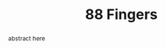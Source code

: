 --- 
  title: "88 Fingers" 
  abstract: "abstract here" 
  address: "London" 
  author: "" 
  booktitle: "Proceedings of the International Web Audio Conference" 
  editor: "" 
  month: "Proceedings of the International Web Audio Conference"
  pages: "4--5" 
  publisher: "Queen Mary University of London" 
  series: "WAC '17"
  type: "Performance"  
  year: "2017" 
  id: "2017_EA_34" 
  tags: year2017 
---